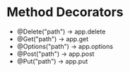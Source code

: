 # Method Decorators

-   @Delete("path") -> app.delete
-   @Get("path") -> app.get
-   @Options("path") -> app.options
-   @Post("path") -> app.post
-   @Put("path") -> app.put
